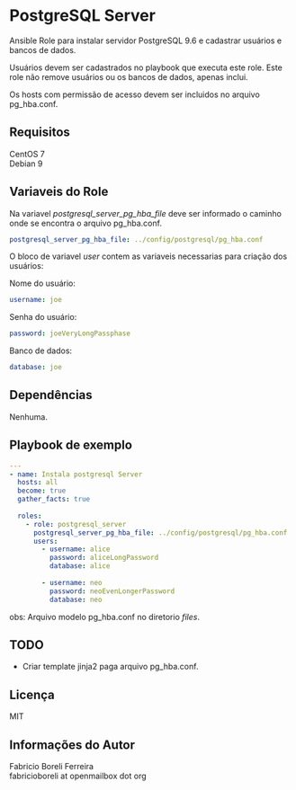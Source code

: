 PostgreSQL Server
=================
Ansible Role para instalar servidor PostgreSQL 9.6 e cadastrar usuários e bancos de dados.

Usuários devem ser cadastrados no playbook que executa este role. Este role não remove usuários ou os bancos de dados, apenas inclui.

Os hosts com permissão de acesso devem ser incluidos no arquivo pg_hba.conf.

Requisitos
----------
CentOS 7  
Debian 9  

Variaveis do Role
-----------------
Na variavel _postgresql_server_pg_hba_file_ deve ser informado o caminho onde se encontra o arquivo pg_hba.conf.
```yaml
postgresql_server_pg_hba_file: ../config/postgresql/pg_hba.conf
```

O bloco de variavel _user_ contem as variaveis necessarias para criação dos usuários:

Nome do usuário:
```yaml
username: joe
```

Senha do usuário:
```yaml
password: joeVeryLongPassphase
```

Banco de dados:
```yaml
database: joe
```

Dependências
------------

Nenhuma.

Playbook de exemplo
-------------------
```yaml
---
- name: Instala postgresql Server
  hosts: all
  become: true
  gather_facts: true
          
  roles:
    - role: postgresql_server
      postgresql_server_pg_hba_file: ../config/postgresql/pg_hba.conf
      users:
        - username: alice
          password: aliceLongPassword
          database: alice
  
        - username: neo
          password: neoEvenLongerPassword
          database: neo
```

obs: Arquivo modelo pg_hba.conf no diretorio _files_.  

TODO
----
- Criar template jinja2 paga arquivo pg_hba.conf.

Licença
-------

MIT

Informações do Autor
--------------------

Fabricio Boreli Ferreira  
fabricioboreli at openmailbox dot org
